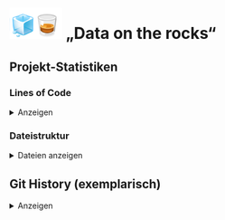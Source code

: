 # <img src="../Dashboards/python/assets/whisk_rox.png"> „Data on the rocks“

## Projekt-Statistiken

### Lines of Code

<details>
    <summary>Anzeigen</summary>
    <p>
        <pre><code>

-------------------------------------------------------------------------------
Language                     files          blank        comment           code
-------------------------------------------------------------------------------
CSV                             58              0              0          31382
Python                          18            174            136            902
Markdown                        12            103              0            433
Jupyter Notebook                10              0           8264            264
Text                             7              4              0            226
SQL                              2             14              5             89
CSS                              3              5              0             55
-------------------------------------------------------------------------------
SUM:                           110            300           8405          33351
</code></pre>
</p>
</details>

### Dateistruktur
<details>
    <summary>Dateien anzeigen</summary>
<p><pre>
├── Dashboards
│   ├── PowerBi
│   │   └── README.md
│   └── Python
│       ├── LICENSE
│       ├── README.md
│       ├── Test.ipynb
│       ├── Whiskyquartier_Rohdaten
│       │   ├── Aufschlüsselung der Conversion-Rate - 2024-08-31 - 2025-08-31.csv
│       │   ├── Gesamtumsatz im Zeitverlauf - 2024-08-31 - 2025-08-31.csv
│       │   ├── Gesamtumsatz nach Vertriebskanal - 2024-11-13 - 2025-08-31.csv
│       │   ├── Produkte nach Verkaufsrate - 2024-08-31 - 2025-08-31.csv
│       │   ├── Sitzungsverfolgung - Referrer nach Zeit, Sitzungsdauer und Aktionen - 2024-08-31 - 2025-08-31.csv
│       │   ├── dd.txt
│       │   ├── products.csv
│       │   ├── sales_per_channel.csv
│       │   └── sessions.csv
│       ├── __pycache__
│       │   ├── dd.cpython-313.pyc
│       │   └── factory.cpython-313.pyc
│       ├── app.py
│       ├── appy_n.py
│       ├── assets
│       │   ├── _typography.css
│       │   ├── android-chrome-192x192.png
│       │   ├── android-chrome-512x512.png
│       │   ├── apple-touch-icon.png
│       │   ├── favicon-16x16.png
│       │   ├── favicon-32x32.png
│       │   ├── favicon.ico
│       │   ├── typography.css
│       │   ├── typography_bak.css
│       │   └── whisk_rox.png
│       ├── dd.py
│       ├── dm_app.py
│       ├── ecomm.ipynb
│       ├── exporte
│       │   ├── cr.csv
│       │   ├── grube.txt
│       │   ├── mapping.txt
│       │   ├── sessions.csv
│       │   └── umsatz.csv
│       ├── factory.py
│       ├── foo.py
│       ├── new_app.py
│       ├── output
│       │   ├── 7bb991-55.csv
│       │   ├── ads_all.csv
│       │   ├── all.csv
│       │   ├── all_sorted.csv
│       │   ├── alphabet.csv
│       │   ├── cr.csv
│       │   ├── cr_new.csv
│       │   ├── cr_newest.csv
│       │   ├── cr_roh_kum.csv
│       │   ├── direct.csv
│       │   ├── duckduckgo.csv
│       │   ├── fb werbung.csv
│       │   ├── force.csv
│       │   ├── good-apps.csv
│       │   ├── linkedin.csv
│       │   ├── meta-sitelink-2.csv
│       │   ├── meta.csv
│       │   ├── microsoft.csv
│       │   ├── monat_sales_chann.csv
│       │   ├── monat_sales_chann_order_sales.csv
│       │   ├── monthly_sales_channel.csv
│       │   ├── office.csv
│       │   ├── sales_per_channel.csv
│       │   ├── shopify.csv
│       │   ├── spiritradar.csv
│       │   ├── syndicatedsearch.csv
│       │   ├── umsatz.csv
│       │   ├── umsatz_last.csv
│       │   ├── umsatz_last1.csv
│       │   ├── umsatz_neu.csv
│       │   ├── whiskybase.csv
│       │   └── whiskystats.csv
│       ├── pages
│       │   ├── __pycache__
│       │   │   ├── ads.cpython-313.pyc
│       │   │   ├── products.cpython-313.pyc
│       │   │   ├── sales.cpython-313.pyc
│       │   │   ├── sessions.cpython-313.pyc
│       │   │   ├── test.cpython-313.pyc
│       │   │   └── upload.cpython-313.pyc
│       │   ├── ads.py
│       │   ├── products.py
│       │   ├── sales.py
│       │   ├── sessions.py
│       │   ├── test.py
│       │   └── upload.py
│       ├── read_cc.py
│       ├── requirements.txt
│       ├── sw_app.py
├── Data
│   ├── Datensätze_roh
│   │   ├── Aufschlüsselung der Conversion-Rate - 2024-08-31 - 2025-08-31.csv
│   │   ├── GU Vertriebskanal Monate.csv
│   │   ├── Gesamtumsatz im Zeitverlauf - 2024-08-31 - 2025-08-31.csv
│   │   ├── Gesamtumsatz nach Vertriebskanal - 2024-10 - 2025-08.csv
│   │   ├── Gesamtumsatz nach Vertriebskanal - 2024-11-13 - 2025-08-31.csv
│   │   ├── GoogleAds.csv
│   │   ├── Kopie-Aufschlüsselung der Conversion-Rate - 2024-08-31 - 2025-08-31.csv
│   │   ├── MetaAds.csv
│   │   ├── Produkte nach Verkaufsrate - 2024-08-31 - 2025-08-31.csv
│   │   ├── Produkte_bereinigt.csv
│   │   └── Sitzungsverfolgung - Referrer nach Zeit, Sitzungsdauer und Aktionen - 2024-08-31 - 2025-08-31.csv
│   ├── Sample_Datensätze
│   │   ├── Conversion-Rate
│   │   │   ├── Conversion-Rate_Sample.csv
│   │   │   └── cr_Skript.ipynb
│   │   ├── Gesamtumsatz
│   │   │   ├── Sample_Skript.ipynb
│   │   │   ├── Umsatz_Sample.csv
│   │   │   └── umsatz.ipynb
│   │   └── Sitzungsverfolgung
│   │       ├── Sitzungsverfolgung_Sample.csv
│   │       ├── Stizungsverfolgung_Skript.ipynb
│   │       └── Stzungsverfolgung_Beschreibung.txt
│   ├── Sanitized
│   │   ├── Agg.csv
│   │   ├── Alpha_agg.csv
│   │   ├── Alpha_s.csv
│   │   ├── Meta_agg.csv
│   │   ├── Meta_s.csv
│   │   ├── sessions.csv
│   │   ├── sorted_agg.csv
│   │   └── tmp
│   │       ├── Meta.csv
│   │       └── MetaAds-Kampagnen.xlsx
│   ├── first_look.sql
│   └── main.db
├── Documentation
│   ├── Architektur_Python.md
│   ├── Change_History.md
│   ├── Data_Quality.md
│   ├── Ecomm
│   │   ├── Cheat_Sheet.md
│   │   └── KPI.md
│   ├── Projekt_Orga_Scrum.md
│   ├── Setup_Install_Python.md
│   ├── Statistiken.md
│   └── Tech_Python
│       └── DD.txt
├── Eda
│   ├── Knime
│   │   ├── 250926_Median+Mean_cr_KPIs.knwf
│   │   ├── README.md
│   │   ├── Whiskyprojekt.knwf
│   │   └── umsatz-prediction-endversion.knwf
│   ├── Python
│   │   ├── Ads.ipynb
│   │   ├── Sanitizing.ipynb
│   │   └── sanitizer.py
│   ├── README.md
│   └── Sql
│       ├── README.md
│       └── tmp_table.sql
├── ML_Models
│   ├── Playground.ipynb
│   └── tmp
│       └── 13_Skript_Einfache_Lineare_Regression_ausgefuellt.ipynb
├── README.md
├── current_venv.txt
├── grube.py
├── grube.txt

</pre></p>
</details>

## Git History (exemplarisch)
<details>
<summary>Anzeigen</summary>
```mermaid
gitGraph:
    commit "initialer Commit"
    branch newbranch
    checkout newbranch
    commit id:"1111"
    commit tag:"test"
    checkout main
    commit type: HIGHLIGHT
    commit
    merge newbranch
    commit
    branch b2
    commit
```
</details>